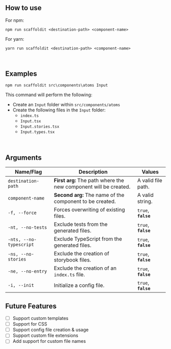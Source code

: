 # <!-- insert name here -->

## How to use

For npm:

```
npm run scaffoldit <destination-path> <component-name>
```

For yarn:

```
yarn run scaffoldit <destination-path> <component-name>
```

<br/>

## Examples

```
npm run scaffoldit src\components\atoms Input
```

This command will perform the following:

- Create an `Input` folder within `src/components/atoms`
- Create the following files in the `Input` folder:
  - `index.ts`
  - `Input.tsx`
  - `Input.stories.tsx`
  - `Input.types.tsx`

<br>

## Arguments

| Name/Flag               | Description                                                         | Values                           |
| ----------------------- | ------------------------------------------------------------------- | -------------------------------- |
| `destination-path`      | <b>First arg:</b> The path where the new component will be created. | A valid file path.               |
| `component-name`        | <b>Second arg:</b> The name of the component to be created.         | A valid string.                  |
| `-f, --force`           | Forces overwriting of existing files.                               | `true`, <strong>`false`</strong> |
| `-nt, --no-tests`       | Exclude tests from the generated files.                             | `true`, <strong>`false`</strong> |
| `-nts, --no-typescript` | Exclude TypeScript from the generated files.                        | `true`, <strong>`false`</strong> |
| `-ns, --no-stories`     | Exclude the creation of storybook files.                            | `true`, <strong>`false`</strong> |
| `-ne, --no-entry`       | Exclude the creation of an `index.ts` file.                         | `true`, <strong>`false`</strong> |
| `-i, --init`            | Initialize a config file.                                           | `true`, <strong>`false`</strong> |

## Future Features

- [ ] Support custom templates
- [ ] Support for CSS
- [ ] Support config file creation & usage
- [ ] Support custom file extensions
- [ ] Add support for custom file names
